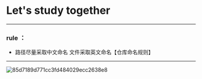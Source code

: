 # Let's study together
-----
### rule ：
- 路径尽量采取中文命名 文件采取英文命名【仓库命名规则】

-----

![85d7189d771cc3fd484029ecc2638e8](https://user-images.githubusercontent.com/68007558/170400741-0b5e78bf-ddb4-45b6-bc17-32e19214d440.jpg)

